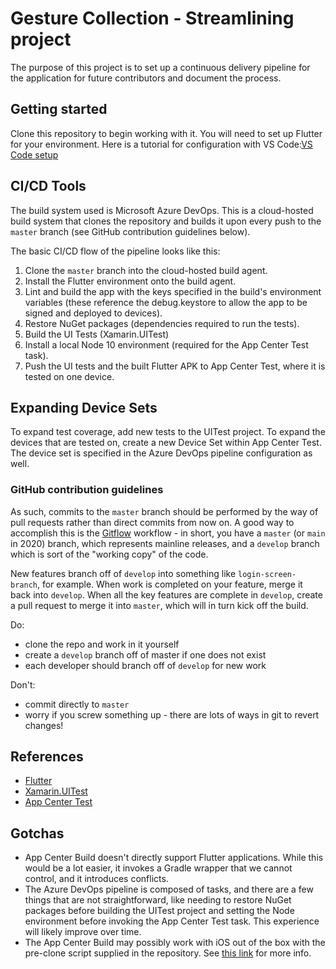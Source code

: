 # Gesture Collection - Streamlining project

The purpose of this project is to set up a continuous delivery pipeline for the application for future contributors and document the process. 

## Getting started
Clone this repository to begin working with it. You will need to set up Flutter for your environment. Here is a tutorial for configuration with VS Code:[VS Code setup](https://flutter.dev/docs/development/tools/vs-code])

## CI/CD Tools
The build system used is Microsoft Azure DevOps. This is a cloud-hosted build system that clones the repository and builds it upon every push to the `master` branch (see GitHub contribution guidelines below).

The basic CI/CD flow of the pipeline looks like this:
1. Clone the `master` branch into the cloud-hosted build agent.
2. Install the Flutter environment onto the build agent.
3. Lint and build the app with the keys specified in the build's environment variables (these reference the debug.keystore to allow the app to be signed and deployed to devices).
4. Restore NuGet packages (dependencies required to run the tests).
5. Build the UI Tests (Xamarin.UITest)
6. Install a local Node 10 environment (required for the App Center Test task).
7. Push the UI tests and the built Flutter APK to App Center Test, where it is tested on one device. 

## Expanding Device Sets
To expand test coverage, add new tests to the UITest project. To expand the devices that are tested on, create a new Device Set within App Center Test. The device set is specified in the Azure DevOps pipeline configuration as well. 

### GitHub contribution guidelines
As such, commits to the `master` branch should be performed by the way of pull requests rather than direct commits from now on. A good way to accomplish this is the [Gitflow](https://www.atlassian.com/git/tutorials/comparing-workflows/gitflow-workflow#:~:text=Gitflow%20Workflow%20is%20a%20Git,designed%20around%20the%20project%20release.) workflow - in short, you have a `master` (or `main` in 2020) branch, which represents mainline releases, and a `develop` branch which is sort of the "working copy" of the code. 

New features branch off of `develop` into something like `login-screen-branch`, for example. When work is completed on your feature, merge it back into `develop`. When all the key features are complete in `develop`, create a pull request to merge it into `master`, which will in turn kick off the build. 

Do:
- clone the repo and work in it yourself
- create a `develop` branch off of master if one does not exist
- each developer should branch off of `develop` for new work

Don't:
- commit directly to `master`
- worry if you screw something up - there are lots of ways in git to revert changes!

## References
* [Flutter](https://flutter.dev/docs/development/tools/vs-code)
* [Xamarin.UITest](https://docs.microsoft.com/en-us/appcenter/test-cloud/frameworks/uitest/)
* [App Center Test](https://docs.microsoft.com/en-us/appcenter/test-cloud/)

## Gotchas
- App Center Build doesn't directly support Flutter applications. While this would be a lot easier, it invokes a Gradle wrapper that we cannot control, and it introduces conflicts. 
- The Azure DevOps pipeline is composed of tasks, and there are a few things that are not straightforward, like needing to restore NuGet packages before building the UITest project and setting the Node environment before invoking the App Center Test task. This experience will likely improve over time. 
- The App Center Build may possibly work with iOS out of the box with the pre-clone script supplied in the repository. See [this link](https://buildflutter.com/deploying-flutter-apps-via-appcenter/) for more info. 


